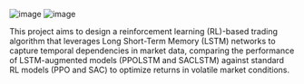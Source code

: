 ![image](https://github.com/user-attachments/assets/8678afdf-7ef2-4c20-9129-1acd2d87b242)
![image](https://github.com/user-attachments/assets/ff0351fd-46d3-4cb0-ac2d-31853a37a3eb)

This project aims to design a reinforcement learning (RL)-based trading algorithm that leverages Long Short-Term Memory (LSTM) networks to capture temporal dependencies in market data, comparing the performance of LSTM-augmented models (PPOLSTM and SACLSTM) against standard RL models (PPO and SAC) to optimize returns in volatile market conditions.
